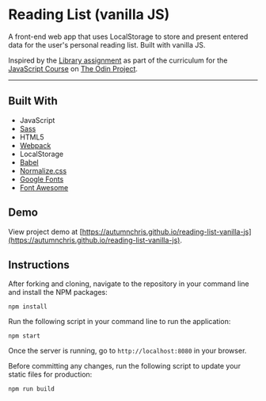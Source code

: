 # Reading List (vanilla JS)

A front-end web app that uses LocalStorage to store and present entered data for the user's personal reading list. Built with vanilla JS.

Inspired by the [Library assignment](https://www.theodinproject.com/lessons/node-path-javascript-library) as part of the curriculum for the [JavaScript Course](https://www.theodinproject.com/paths/full-stack-javascript/courses/javascript) on [The Odin Project](https://www.theodinproject.com).

---

## Built With
* JavaScript
* [Sass](http://sass-lang.com)
* HTML5
* [Webpack](https://webpack.js.org)
* LocalStorage
* [Babel](https://babeljs.io)
* [Normalize.css](https://fonts.google.com)
* [Google Fonts](https://fonts.google.com)
* [Font Awesome](https://fontawesome.com)

## Demo

View project demo at [https://autumnchris.github.io/reading-list-vanilla-js](https://autumnchris.github.io/reading-list-vanilla-js).

## Instructions

After forking and cloning, navigate to the repository in your command line and install the NPM packages:
```
npm install
```

Run the following script in your command line to run the application:
```
npm start
```

Once the server is running, go to `http://localhost:8080` in your browser.

Before committing any changes, run the following script to update your static files for production:
```
npm run build
```
